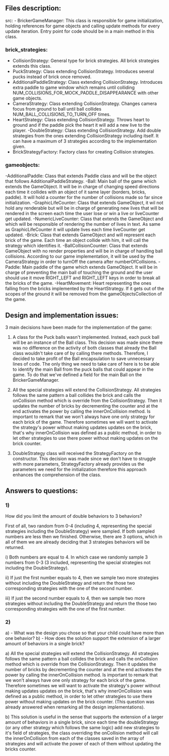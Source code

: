 ## Files description:

src:
    - BrickerGameManager: This class is responsible for game initialization, holding references for game objects and
     calling update methods for every update iteration. Entry point for code should be in a main method in this class.

### brick_strategies:

- CollisionStrategy: General type for brick strategies. All brick strategies extends this class.
- PuckStrategy: Class extending CollisionStrategy. Introduces several pucks instead of brick once removed.
- AdditionalPaddleStrategy: Class extending CollisionStrategy. Introduces extra
 paddle to game window which remains until colliding NUM_COLLISIONS_FOR_MOCK_PADDLE_DISAPPEARANCE with
 other game objects.
- CameraStrategy: Class extending CollisionStrategy.
 Changes camera focus from ground to ball until ball collides NUM_BALL_COLLISIONS_TO_TURN_OFF times.
- HeartStrategy: Class extending CollisionStrategy.
 Throws heart to ground and if the paddle pick the heart it will add a new live to the player.
-DoubleStrategy: Class extending CollisionStrategy.
 Add double strategies from the ones extending CollisionStrategy including itself. It can have a maximum of
 3 strategies according to the implementation given.
- BrickStrategyFactory: Factory class for creating Collision strategies.

### gameobjects:

-AdditionalPaddle:
    Class that extends Paddle class and will be the object that follows AdditionalPaddleStrategy.
-Ball:
    Main ball of the game which extends the GameObject. It will be in charge of changing speed directions
    each time it collides with an object of it same layer (borders, bricks, paddle). It will hold a counter
    for the number of collisions made so far since initialization.
-GraphicLifeCounter:
    Class that extends GameObject, it wil not hold any renderable but will be in charge of generating new lives
    that will be rendered in the screen each time the user lose or win a live or liveCounter get updated.
-NumericLiveCounter:
    Class that extends the GameObject and which will be responsible of rendering the number of lives in text.
    As same as GraphicLifeCounter it will update lives each time liveCounter get updated.
-Brick:
    Class that extends GameObject and will represent each brick of the game. Each time an object collide with
    him, it will call the strategy which identifies it.
-BallCollisionCounter:
    Class that extends GameObject with no render properties and will be in charge of handling ball collisions.
    According to our game implementation, it will be used by the CameraStrategy in order to turnOff the camera
    after numberOfCollisions.
-Paddle:
    Main paddle of the game which extends GameObject. It will be in charge of preventing the main ball of
    touching the ground and the user should use it move RIGHT_LEFT and RIGHT_LEFT keys in order to break all
    the bricks of the game.
-HeartMovement:
     Heart representing the ones falling from the bricks implemented by the HeartStrategy. If it gets out of
     the scopes of the ground it will be removed from the gameObjectsCollection of the game.

## Design and implementation issues:

3 main decisions have been made for the implementation of the game:

1) A class for the Puck balls wasn't implemented. Instead, each puck ball will be an instance of the Ball class.
This decision was made since there was no difference on the activity of both classes that already the Ball
class wouldn't take care of by calling there methods. Therefore, I decided to take profit of the Ball
encapsulation to save unnecessary lines of code. The only thing we need to take care of here is to be able
to identify the main Ball from the puck balls that could appear in the game. To do that we've defined a field
for the main Ball on the BrickerGameManager.

2) All the special strategies will extend the CollisionStrategy. All strategies follows the same pattern a ball
collides the brick and calls the onCollision method which is override from the CollisionStrategy. Then it
updates the number of bricks by decrementing the counter and at the end activates the power by calling the
innerOnCollision method. Is important to remark that we won't always have one only strategy for each brick of
the game. Therefore sometimes we will want to activate the strategy's power without making updates updates on
the brick, that's why innerOnCollision was defined as a public method, in order to let other strategies to use
there power without making updates on the brick counter.

3) DoubleStrategy class will received the StrategyFactory on the constructor. This decision was made since
we don't have to struggle with more parameters, StrategyFactory already provides us the parameters we need for
the initialization therefore this approach enhances the comprehension of the class.

## Answers to questions:

### 1) 
How did you limit the amount of double behaviors to 3 behaviors?

First of all, two random from 0-4 (including 4, representing the special strategies
including the DoubleStrategy) were sampled. If both sampled numbers are less then we finished.
Otherwise, there are 3 options, which in all of them we are already deciding that 3 strategies behaviors
will be returned.

i) Both numbers are equal to 4. In which case we randomly sample 3 numbers from 0-3 (3 included,
representing the special strategies not including the DoubleStrategy).

ii) If just the first number equals to 4, then we sample two more strategies without including
the DoubleStrategy and return the those two corresponding strategies with the one of the second number.

iii) If just the second number equals to 4, then we sample two more strategies without including
the DoubleStrategy and return the those two corresponding strategies with the one of the first number.

### 2)

a) - What was the design you chose so that your child could have more than one behavior?
b) - How does the solution support the extension of a larger amount of behaviors in a single brick?

a) All the special strategies will extend the CollisionStrategy. All strategies follows the same pattern a ball
collides the brick and calls the onCollision method which is override from the CollisionStrategy. Then it
updates the number of bricks by decrementing the counter and at the end activates the power by calling the
innerOnCollision method. Is important to remark that we won't always have one only strategy for each brick of
the game. Therefore sometimes we will want to activate the strategy's power without making updates updates on
the brick, that's why innerOnCollision was defined as a public method, in order to let other strategies to use
there power without making updates on the brick counter. (This question was already answered when remarking all
the design implementations).

b) This solution is useful in the sense that supports the extension of a larger amount of behaviors in a single
brick, since each time the doubleStrategy (or any other strategy which follows the same logic) add new
strategies to it's field of strategies, the class overriding the onCollision method will call the
innerOnCollision from each of the classes saved in the array of strategies and will activate the power of
each of them without updating the bricks counter.


